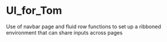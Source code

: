 UI_for_Tom
==========

Use of navbar page and fluid row functions to set up a ribboned environment that can share inputs across pages
